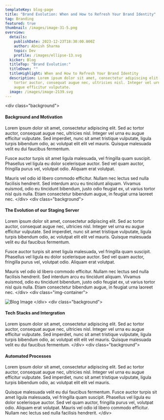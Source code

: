 ```yaml
---
templateKey: blog-page
title: "Brand Evolution: When and How to Refresh Your Brand Identity"
tag: Branding
featured: true
thumbnail: /images/image-31-5.png
overview:
  details:
    publishDate: 2023-12-23T18:30:00.000Z
    author: Abnish Sharma
    topic: Dev
    profile: /images/ellipse-13.svg
  kicker: Blog
  titleTop: "Brand Evolution:"
  titleDown: ""
  titleHighlight: When and How to Refresh Your Brand Identity
  description: Lorem ipsum dolor sit amet, consectetur adipiscing elit. Sed ac
    tortor auctor, consequat augue nec, ultricies nisl. Integer vel urna eu
    augue efficitur vulputate.
  image: /images/image-2139.svg
---
```

&#x3C;div class=&#x22;background&#x22;&#x3E;
#### Background and Motivation

Lorem ipsum dolor sit amet, consectetur adipiscing elit. Sed ac tortor auctor, consequat augue nec, ultricies nisl. Integer vel urna eu augue efficitur vulputate. Sed imperdiet, nunc sit amet tristique vulputate, ligula turpis bibendum odio, ac volutpat elit elit vel mauris. Quisque malesuada velit eu dui faucibus fermentum.


Fusce auctor turpis sit amet ligula malesuada, vel fringilla quam suscipit. Phasellus vel ligula eu dolor scelerisque auctor. Sed vel quam auctor, fringilla purus vel, volutpat odio. Aliquam erat volutpat.


Mauris vel odio id libero commodo efficitur. Nullam nec lectus sed nulla facilisis hendrerit. Sed interdum arcu eu tincidunt aliquam. Vivamus euismod, odio eu tincidunt bibendum, justo odio feugiat ex, ut varius tortor nisl quis nulla. Etiam consectetur bibendum augue, in feugiat urna laoreet nec.
&#x3C;/div&#x3E;
&#x3C;div class=&#x22;background&#x22;&#x3E;



#### The Evolution of our Staging Server


Lorem ipsum dolor sit amet, consectetur adipiscing elit. Sed ac tortor auctor, consequat augue nec, ultricies nisl. Integer vel urna eu augue efficitur vulputate. Sed imperdiet, nunc sit amet tristique vulputate, ligula turpis bibendum odio, ac volutpat elit elit vel mauris. Quisque malesuada velit eu dui faucibus fermentum.


Fusce auctor turpis sit amet ligula malesuada, vel fringilla quam suscipit. Phasellus vel ligula eu dolor scelerisque auctor. Sed vel quam auctor, fringilla purus vel, volutpat odio. Aliquam erat volutpat.


Mauris vel odio id libero commodo efficitur. Nullam nec lectus sed nulla facilisis hendrerit. Sed interdum arcu eu tincidunt aliquam. Vivamus euismod, odio eu tincidunt bibendum, justo odio feugiat ex, ut varius tortor nisl quis nulla. Etiam consectetur bibendum augue, in feugiat urna laoreet nec.
&#x3C;/div&#x3E;
&#x3C;div class=&#x22;img-container&#x22;&#x3E;

![Blog Image](/images/image-34.webp)
&#x3C;/div&#x3E;
&#x3C;div class=&#x22;background&#x22;&#x3E;

#### Tech Stacks and Intergration

Lorem ipsum dolor sit amet, consectetur adipiscing elit. Sed ac tortor auctor, consequat augue nec, ultricies nisl. Integer vel urna eu augue efficitur vulputate. Sed imperdiet, nunc sit amet tristique vulputate, ligula turpis bibendum odio, ac volutpat elit elit vel mauris. Quisque malesuada velit eu dui faucibus fermentum.
&#x3C;/div&#x3E;
&#x3C;div class=&#x22;background&#x22;&#x3E;

#### Automated Processes

Lorem ipsum dolor sit amet, consectetur adipiscing elit. Sed ac tortor auctor, consequat augue nec, ultricies nisl. Integer vel urna eu augue efficitur vulputate. Sed imperdiet, nunc sit amet tristique vulputate, ligula turpis bibendum odio, ac volutpat elit elit vel mauris.

Quisque malesuada velit eu dui faucibus fermentum. Fusce auctor turpis sit amet ligula malesuada, vel fringilla quam suscipit. Phasellus vel ligula eu dolor scelerisque auctor. Sed vel quam auctor, fringilla purus vel, volutpat odio. Aliquam erat volutpat. Mauris vel odio id libero commodo efficitur. Nullam nec lectus sed nulla facilisis hendrerit.
&#x3C;/div&#x3E;
